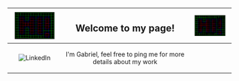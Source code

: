 

<table width="100%">
    <thead>
        <tr>
            <th><img align="left" src="content/hi!.gif" width="150px"></th>
            <th><h2 align="center">Welcome to my page!</h2></th>
            <th><img align="right" src="content/hi!.gif" width="150px"></th>
        </tr>
    </thead>
<tbody>
    <tr>
    <td align="center"><img alt="LinkedIn" width="22px" src="https://cdn2.iconfinder.com/data/icons/social-media-2285/512/1_Linkedin_unofficial_colored_svg-512.png" /></td>
    <td align="center"><p>I'm Gabriel, feel free to ping me for more details about my work
</p></td>
    <td> </td>
    </tr>
    </tbody>
</table>





<!--
**GabrielSten/GabrielSten** is a ✨ _special_ ✨ repository because its `README.md` (this file) appears on your GitHub profile.

Here are some ideas to get you started:

- 🔭 I’m currently working on ...
- 🌱 I’m currently learning ...
- 👯 I’m looking to collaborate on ...
- 🤔 I’m looking for help with ...
- 💬 Ask me about ...
- 📫 How to reach me: ...
- 😄 Pronouns: ...
- ⚡ Fun fact: ...
-->
